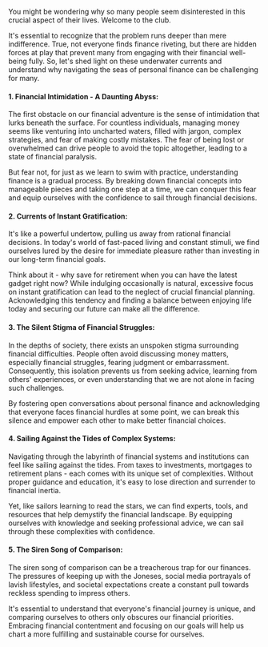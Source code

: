 You might be wondering why so many people seem disinterested in this crucial aspect of their lives. Welcome to the club.

It's essential to recognize that the problem runs deeper than mere indifference. True, not everyone finds finance riveting, but there are hidden forces at play that prevent many from engaging with their financial well-being fully. So, let's shed light on these underwater currents and understand why navigating the seas of personal finance can be challenging for many.

#### 1. Financial Intimidation - A Daunting Abyss:

The first obstacle on our financial adventure is the sense of intimidation that lurks beneath the surface. For countless individuals, managing money seems like venturing into uncharted waters, filled with jargon, complex strategies, and fear of making costly mistakes. The fear of being lost or overwhelmed can drive people to avoid the topic altogether, leading to a state of financial paralysis.

But fear not, for just as we learn to swim with practice, understanding finance is a gradual process. By breaking down financial concepts into manageable pieces and taking one step at a time, we can conquer this fear and equip ourselves with the confidence to sail through financial decisions.

#### 2. Currents of Instant Gratification:

It's like a powerful undertow, pulling us away from rational financial decisions. In today's world of fast-paced living and constant stimuli, we find ourselves lured by the desire for immediate pleasure rather than investing in our long-term financial goals.

Think about it - why save for retirement when you can have the latest gadget right now? While indulging occasionally is natural, excessive focus on instant gratification can lead to the neglect of crucial financial planning. Acknowledging this tendency and finding a balance between enjoying life today and securing our future can make all the difference.

#### 3. The Silent Stigma of Financial Struggles:

In the depths of society, there exists an unspoken stigma surrounding financial difficulties. People often avoid discussing money matters, especially financial struggles, fearing judgment or embarrassment. Consequently, this isolation prevents us from seeking advice, learning from others' experiences, or even understanding that we are not alone in facing such challenges.

By fostering open conversations about personal finance and acknowledging that everyone faces financial hurdles at some point, we can break this silence and empower each other to make better financial choices.

#### 4. Sailing Against the Tides of Complex Systems:

Navigating through the labyrinth of financial systems and institutions can feel like sailing against the tides. From taxes to investments, mortgages to retirement plans - each comes with its unique set of complexities. Without proper guidance and education, it's easy to lose direction and surrender to financial inertia.

Yet, like sailors learning to read the stars, we can find experts, tools, and resources that help demystify the financial landscape. By equipping ourselves with knowledge and seeking professional advice, we can sail through these complexities with confidence.

#### 5. The Siren Song of Comparison:

The siren song of comparison can be a treacherous trap for our finances. The pressures of keeping up with the Joneses, social media portrayals of lavish lifestyles, and societal expectations create a constant pull towards reckless spending to impress others.

It's essential to understand that everyone's financial journey is unique, and comparing ourselves to others only obscures our financial priorities. Embracing financial contentment and focusing on our goals will help us chart a more fulfilling and sustainable course for ourselves.
